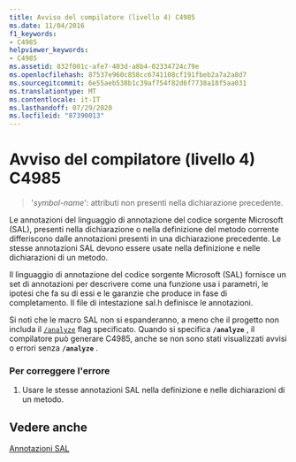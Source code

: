 ```yaml
---
title: Avviso del compilatore (livello 4) C4985
ms.date: 11/04/2016
f1_keywords:
- C4985
helpviewer_keywords:
- C4985
ms.assetid: 832f001c-afe7-403d-a8b4-02334724c79e
ms.openlocfilehash: 87537e960c858cc6741108cf191fbeb2a7a2a8d7
ms.sourcegitcommit: 6e55aeb538b1c39af754f82d6f7738a18f5aa031
ms.translationtype: MT
ms.contentlocale: it-IT
ms.lasthandoff: 07/29/2020
ms.locfileid: "87390013"
---
```

# <a name="compiler-warning-level-4-c4985"></a>Avviso del compilatore (livello 4) C4985

> '*symbol-name*': attributi non presenti nella dichiarazione precedente.

Le annotazioni del linguaggio di annotazione del codice sorgente Microsoft (SAL), presenti nella dichiarazione o nella definizione del metodo corrente differiscono dalle annotazioni presenti in una dichiarazione precedente. Le stesse annotazioni SAL devono essere usate nella definizione e nelle dichiarazioni di un metodo.

Il linguaggio di annotazione del codice sorgente Microsoft (SAL) fornisce un set di annotazioni per descrivere come una funzione usa i parametri, le ipotesi che fa su di essi e le garanzie che produce in fase di completamento. Il file di intestazione sal.h definisce le annotazioni.

Si noti che le macro SAL non si espanderanno, a meno che il progetto non includa il [`/analyze`](../../build/reference/analyze-code-analysis.md) flag specificato. Quando si specifica **`/analyze`** , il compilatore può generare C4985, anche se non sono stati visualizzati avvisi o errori senza **`/analyze`** .

### <a name="to-correct-this-error"></a>Per correggere l'errore

1. Usare le stesse annotazioni SAL nella definizione e nelle dichiarazioni di un metodo.

## <a name="see-also"></a>Vedere anche

[Annotazioni SAL](../../c-runtime-library/sal-annotations.md)
